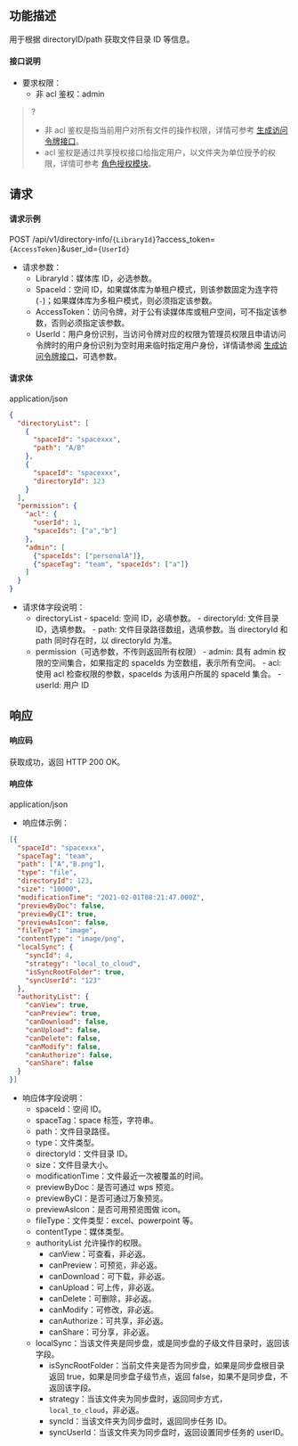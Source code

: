 ## 功能描述

用于根据 directoryID/path 获取文件目录 ID 等信息。

#### 接口说明

- 要求权限：
    - 非 acl 鉴权：admin
>?
> - 非 acl 鉴权是指当前用户对所有文件的操作权限，详情可参考 [生成访问令牌接口](https://cloud.tencent.com/document/product/1339/71159)。
> - acl 鉴权是通过共享授权接口给指定用户，以文件夹为单位授予的权限，详情可参考 [角色授权模块](https://cloud.tencent.com/document/product/1339/71014)。
>

## 请求

#### 请求示例  

POST /api/v1/directory-info/`{LibraryId}`?access_token=`{AccessToken}`&user_id=`{UserId}`

- 请求参数：
    - LibraryId：媒体库 ID，必选参数。
    - SpaceId：空间 ID，如果媒体库为单租户模式，则该参数固定为连字符(`-`)；如果媒体库为多租户模式，则必须指定该参数。
    - AccessToken：访问令牌，对于公有读媒体库或租户空间，可不指定该参数，否则必须指定该参数。
    - UserId：用户身份识别，当访问令牌对应的权限为管理员权限且申请访问令牌时的用户身份识别为空时用来临时指定用户身份，详情请参阅 [生成访问令牌接口](https://cloud.tencent.com/document/product/1339/71159)，可选参数。

#### 请求体

application/json

```json
{
  "directoryList": [
    {
      "spaceId": "spacexxx",
      "path": "A/B"
    },
    {
      "spaceId": "spacexxx",
      "directoryId": 123
    }
  ],
  "permission": {
    "acl": {
      "userId": 1,
      "spaceIds": ["a","b"]
    },
    "admin": [
      {"spaceIds": ["personalA"]}, 
      {"spaceTag": "team", "spaceIds": ["a"]}
    ]
  }
}

```

- 请求体字段说明：
  - directoryList
        - spaceId: 空间 ID，必填参数。
        - directoryId: 文件目录 ID，选填参数。
        - path: 文件目录路径数组，选填参数。当 directoryId 和 path 同时存在时，以 directoryId 为准。
  - permission（可选参数，不传则返回所有权限）
        - admin: 具有 admin 权限的空间集合，如果指定的 spaceIds 为空数组，表示所有空间。
        - acl: 使用 acl 检查权限的参数，spaceIds 为该用户所属的 spaceId 集合。
        - userId: 用户 ID

## 响应

#### 响应码

获取成功，返回 HTTP 200 OK。

#### 响应体

application/json

- 响应体示例：

```json
[{
  "spaceId": "spacexxx",
  "spaceTag": "team",
  "path": ["A","B.png"],
  "type": "file",
  "directoryId": 123,
  "size": "10000",
  "modificationTime": "2021-02-01T08:21:47.000Z",
  "previewByDoc": false,
  "previewByCI": true,
  "previewAsIcon": false,
  "fileType": "image",
  "contentType": "image/png",
  "localSync": {
    "syncId": 4,
    "strategy": "local_to_cloud",
    "isSyncRootFolder": true,
    "syncUserId": "123"
  },
  "authorityList": {
    "canView": true,
    "canPreview": true,
    "canDownload": false,
    "canUpload": false,
    "canDelete": false,
    "canModify": false,
    "canAuthorize": false,
    "canShare": false
  }
}]
```

- 响应体字段说明：
    - spaceId：空间 ID。
    - spaceTag：space 标签，字符串。
    - path：文件目录路径。
    - type：文件类型。
    - directoryId：文件目录 ID。
    - size：文件目录大小。
    - modificationTime：文件最近一次被覆盖的时间。
    - previewByDoc：是否可通过 wps 预览。
    - previewByCI：是否可通过万象预览。
    - previewAsIcon：是否可用预览图做 icon。
    - fileType：文件类型：excel、powerpoint 等。
    - contentType：媒体类型。
    - authorityList 允许操作的权限。
      - canView：可查看，非必返。
      - canPreview：可预览，非必返。
      - canDownload：可下载，非必返。
      - canUpload：可上传，非必返。
      - canDelete：可删除，非必返。
      - canModify：可修改，非必返。
      - canAuthorize：可共享，非必返。
      - canShare：可分享，非必返。
    - localSync：当该文件夹是同步盘，或是同步盘的子级文件目录时，返回该字段。
      - isSyncRootFolder：当前文件夹是否为同步盘，如果是同步盘根目录返回 true，如果是同步盘子级节点，返回 false，如果不是同步盘，不返回该字段。
      - strategy：当该文件夹为同步盘时，返回同步方式，`local_to_cloud`，非必返。
      - syncId：当该文件夹为同步盘时，返回同步任务 ID。
      - syncUserId：当该文件夹为同步盘时，返回设置同步任务的 userID。
